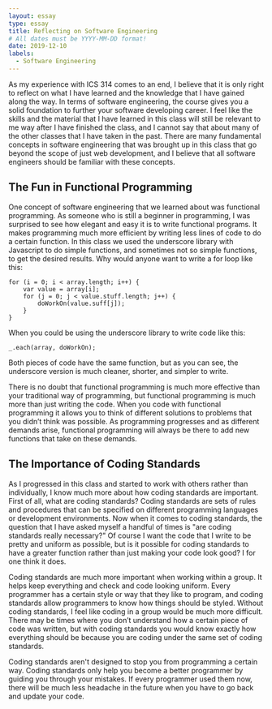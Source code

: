 ```yaml
---
layout: essay
type: essay
title: Reflecting on Software Engineering
# All dates must be YYYY-MM-DD format!
date: 2019-12-10
labels:
  - Software Engineering
---
```


As my experience with ICS 314 comes to an end, I believe that it is only right to reflect on what I have learned and the knowledge that I have gained along the way. In terms of software engineering, the course gives you a solid foundation to further your software developing career. I feel like the skills and the material that I have learned in this class will still be relevant to me way after I have finished the class, and I cannot say that about many of the other classes that I have taken in the past. There are many fundamental concepts in software engineering that was brought up in this class that go beyond the scope of just web development, and I believe that all software engineers should be familiar with these concepts. 

## The Fun in Functional Programming

One concept of software engineering that we learned about was functional programming. As someone who is still a beginner in programming, I was surprised to see how elegant and easy it is to write functional programs. It makes programming much more efficient by writing less lines of code to do a certain function. In this class we used the underscore library with Javascript to do simple functions, and sometimes not so simple functions, to get the desired results. Why would anyone want to write a for loop like this:

```
for (i = 0; i < array.length; i++) {
	var value = array[i];
	for (j = 0; j < value.stuff.length; j++) {
		doWorkOn(value.suff[j]);
	}
}
```
When you could be using the underscore library to write code like this:

```
_.each(array, doWorkOn);
```
Both pieces of code have the same function, but as you can see, the underscore version is much cleaner, shorter, and simpler to write. 

There is no doubt that functional programming is much more effective than your traditional way of programming, but functional programming is much more than just writing the code. When you code with functional programming it allows you to think of different solutions to problems that you didn’t think was possible. As programming progresses and as different demands arise, functional programming will always be there to add new functions that take on these demands. 

## The Importance of Coding Standards

As I progressed in this class and started to work with others rather than individually, I know much more about how coding standards are important. First of all, what are coding standards? Coding standards are sets of rules and procedures that can be specified on different programming languages or development environments. Now when it comes to coding standards, the question that I have asked myself a handful of times is "are coding standards really necessary?" Of course I want the code that I write to be pretty and uniform as possible, but is it possible for coding standards to have a greater function rather than just making your code look good? I for one think it does.

Coding standards are much more important when working within a group. It helps keep everything and check and code looking uniform. Every programmer has a certain style or way that they like to program, and coding standards allow programmers to know how things should be styled. Without coding standards, I feel like coding in a group would be much more difficult. There may be times where you don’t understand how a certain piece of code was written, but with coding standards you would know exactly how everything should be because you are coding under the same set of coding standards. 

Coding standards aren't designed to stop you from programming a certain way. Coding standards only help you become a better programmer by guiding you through your mistakes. If every programmer used them now, there will be much less headache in the future when you have to go back and update your code.

